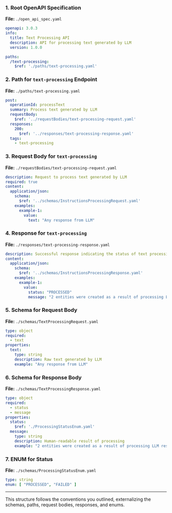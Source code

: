 ### 1. Root OpenAPI Specification

**File:** `./open_api_spec.yaml`

```yaml
openapi: 3.0.3
info:
  title: Text Processing API
  description: API for processing text generated by LLM
  version: 1.0.0

paths:
  /text-processing:
    $ref: './paths/text-processing.yaml'
```

### 2. Path for `text-processing` Endpoint

**File:** `./paths/text-processing.yaml`

```yaml
post:
  operationId: processText
  summary: Process text generated by LLM
  requestBody:
    $ref: '../requestBodies/text-processing-request.yaml'
  responses:
    200:
      $ref: '../responses/text-processing-response.yaml'
  tags:
    - text-processing
```

### 3. Request Body for `text-processing`

**File:** `./requestBodies/text-processing-request.yaml`

```yaml
description: Request to process text generated by LLM
required: true
content:
  application/json:
    schema:
      $ref: '../schemas/InstructionsProcessingRequest.yaml'
    examples:
      example-1:
        value:
          text: "Any response from LLM"
```

### 4. Response for `text-processing`

**File:** `./responses/text-processing-response.yaml`

```yaml
description: Successful response indicating the status of text processing
content:
  application/json:
    schema:
      $ref: '../schemas/InstructionsProcessingResponse.yaml'
    examples:
      example-1:
        value:
          status: "PROCESSED"
          message: "2 entities were created as a result of processing LLM response"
```

### 5. Schema for Request Body

**File:** `./schemas/TextProcessingRequest.yaml`

```yaml
type: object
required:
  - text
properties:
  text:
    type: string
    description: Raw text generated by LLM
    example: "Any response from LLM"
```

### 6. Schema for Response Body

**File:** `./schemas/TextProcessingResponse.yaml`

```yaml
type: object
required:
  - status
  - message
properties:
  status:
    $ref: './ProcessingStatusEnum.yaml'
  message:
    type: string
    description: Human-readable result of processing
    example: "2 entities were created as a result of processing LLM response"
```

### 7. ENUM for Status

**File:** `./schemas/ProcessingStatusEnum.yaml`

```yaml
type: string
enum: [ "PROCESSED", "FAILED" ]
```

---

This structure follows the conventions you outlined, externalizing the schemas, paths, request bodies, responses, and enums.